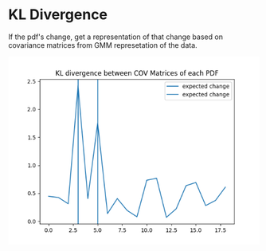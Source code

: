# KL Divergence

If the pdf's change, get a representation of that change based on covariance matrices from GMM represetation of the data.

![alt text](figure.png "Title")